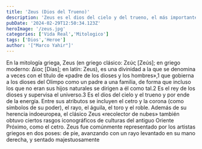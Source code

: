 ```yaml
---
title: 'Zeus (Dios del Trueno)'
description: 'Zeus es el dios del cielo y del trueno, el más importante de los dioses olímpicos. '
pubDate: '2024-02-29T12:50:34.123Z'
heroImage: '/zeus.jpg'
categories: ['Vida Real','Mitologico']
tags: ['Dios','Heroe']
author: '["Marco Yahir"]'
---
```


En la mitología griega, Zeus (en griego clásico: Ζεύς [Zeús]; en griego moderno: Δίας [Días]; en latín: Zeus), es una divinidad a la que se denomina a veces con el título de «padre de los dioses y los hombres»,1​ que gobierna a los dioses del Olimpo como un padre a una familia, de forma que incluso los que no eran sus hijos naturales se dirigen a él como tal.2​ Es el rey de los dioses y supervisa el universo.3​ Es el dios del cielo y el trueno y por ende de la energía. Entre sus atributos se incluyen el cetro y la corona (como símbolos de su poder), el rayo, el águila, el toro y el roble. Además de su herencia indoeuropea, el clásico Zeus «recolector de nubes» también obtuvo ciertos rasgos iconográficos de culturas del antiguo Oriente Próximo, como el cetro. Zeus fue comúnmente representado por los artistas griegos en dos poses: de pie, avanzando con un rayo levantado en su mano derecha, y sentado majestuosamente